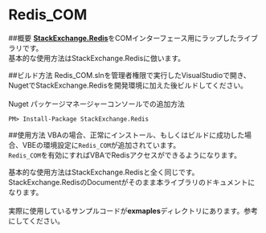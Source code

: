 # Redis_COM

##概要
<b>[StackExchange.Redis](https://github.com/StackExchange/StackExchange.Redis)</b>をCOMインターフェース用にラップしたライブラリです。<br>
基本的な使用方法はStackExchange.Redisに倣います。<br>

##ビルド方法
Redis_COM.slnを管理者権限で実行したVisualStudioで開き、NugetでStackExchange.Redisを開発環境に加えた後ビルドしてください。<br>
<br>
Nuget パッケージマネージャーコンソールでの追加方法

```
PM> Install-Package StackExchange.Redis
```
##使用方法
VBAの場合、正常にインストール、もしくはビルドに成功した場合、VBEの環境設定に`Redis_COM`が追加されています。<br>
`Redis_COM`を有効にすればVBAでRedisアクセスができるようになります。<br>


基本的な使用方法はStackExchange.Redisと全く同じです。StackExchange.RedisのDocumentがそのまま本ライブラリのドキュメントになります。<br>
<br>実際に使用しているサンプルコードが<b>exmaples</b>ディレクトリにあります。参考にしてください。<br>
